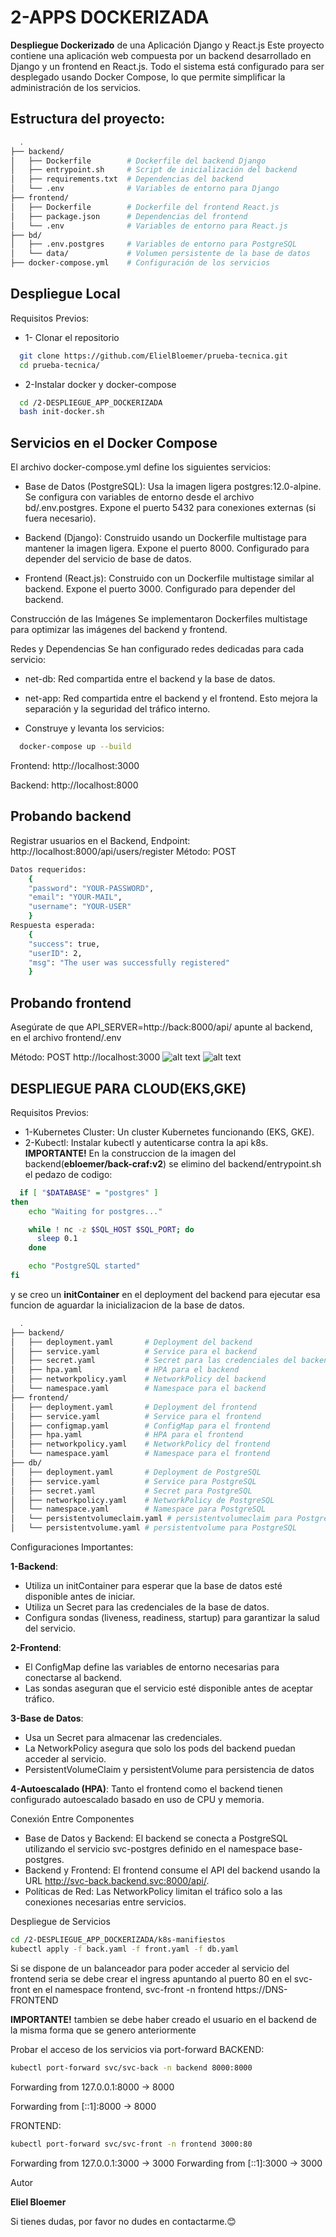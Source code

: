 
# 2-APPS DOCKERIZADA

**Despliegue Dockerizado** de una Aplicación Django y React.js
Este proyecto contiene una aplicación web compuesta por un backend desarrollado en Django y un frontend en React.js.
Todo el sistema está configurado para ser desplegado usando Docker Compose, lo que permite simplificar la administración de los servicios.



## Estructura del proyecto:

```bash
  .
├── backend/
│   ├── Dockerfile        # Dockerfile del backend Django
│   ├── entrypoint.sh     # Script de inicialización del backend
│   ├── requirements.txt  # Dependencias del backend
│   └── .env              # Variables de entorno para Django
├── frontend/
│   ├── Dockerfile        # Dockerfile del frontend React.js
│   ├── package.json      # Dependencias del frontend
│   └── .env              # Variables de entorno para React.js
├── bd/
│   ├── .env.postgres     # Variables de entorno para PostgreSQL
│   └── data/             # Volumen persistente de la base de datos
├── docker-compose.yml    # Configuración de los servicios
```


## Despliegue Local

Requisitos Previos:
- 1- Clonar el repositorio

```bash
  git clone https://github.com/ElielBloemer/prueba-tecnica.git
  cd prueba-tecnica/
```
- 2-Instalar docker y docker-compose
```bash
  cd /2-DESPLIEGUE_APP_DOCKERIZADA
  bash init-docker.sh
```
## Servicios en el Docker Compose

El archivo docker-compose.yml define los siguientes servicios:

- Base de Datos (PostgreSQL):
  Usa la imagen ligera postgres:12.0-alpine.
  Se configura con variables de entorno desde el archivo bd/.env.postgres.
  Expone el puerto 5432 para conexiones externas (si fuera necesario).

 - Backend (Django):
   Construido usando un Dockerfile multistage para mantener la imagen ligera.
   Expone el puerto 8000.
   Configurado para depender del servicio de base de datos.

 - Frontend (React.js):
   Construido con un Dockerfile multistage similar al backend.
   Expone el puerto 3000.
   Configurado para depender del backend.

Construcción de las Imágenes
Se implementaron Dockerfiles multistage para optimizar las imágenes del backend y frontend.

Redes y Dependencias
Se han configurado redes dedicadas para cada servicio:
 - net-db: Red compartida entre el backend y la base de datos.
 - net-app: Red compartida entre el backend y el frontend.
Esto mejora la separación y la seguridad del tráfico interno.

- Construye y levanta los servicios:
```bash
  docker-compose up --build
```


Frontend: http://localhost:3000



Backend: http://localhost:8000

## Probando backend
Registrar usuarios en el Backend,
Endpoint: http://localhost:8000/api/users/register
Método: POST
```bash
Datos requeridos:
    {
    "password": "YOUR-PASSWORD",
    "email": "YOUR-MAIL",
    "username": "YOUR-USER"
    }
Respuesta esperada:
    {
    "success": true,
    "userID": 2,
    "msg": "The user was successfully registered"
    }
```

## Probando frontend
Asegúrate de que API_SERVER=http://back:8000/api/ apunte al backend, en el archivo frontend/.env

Método: POST
http://localhost:3000
![alt text](./image.png)
![alt text](./image-1.png)

## DESPLIEGUE PARA CLOUD(EKS,GKE)
Requisitos Previos:
- 1-Kubernetes Cluster:
Un cluster Kubernetes funcionando (EKS, GKE).
- 2-Kubectl:
  Instalar kubectl y autenticarse contra la api k8s.
**IMPORTANTE!**
En la construccion de la imagen del backend(**ebloemer/back-craf:v2**) se elimino del backend/entrypoint.sh el pedazo de codigo:

```bash
  if [ "$DATABASE" = "postgres" ]
then
    echo "Waiting for postgres..."

    while ! nc -z $SQL_HOST $SQL_PORT; do
      sleep 0.1
    done

    echo "PostgreSQL started"
fi
```
y se creo un **initContainer** en el deployment del backend para ejecutar esa funcion de aguardar 
la inicializacion de la base de datos.
```bash
  .
├── backend/
│   ├── deployment.yaml       # Deployment del backend
│   ├── service.yaml          # Service para el backend
│   ├── secret.yaml           # Secret para las credenciales del backend
│   ├── hpa.yaml              # HPA para el backend
│   ├── networkpolicy.yaml    # NetworkPolicy del backend
│   └── namespace.yaml        # Namespace para el backend
├── frontend/
│   ├── deployment.yaml       # Deployment del frontend
│   ├── service.yaml          # Service para el frontend
│   ├── configmap.yaml        # ConfigMap para el frontend
│   ├── hpa.yaml              # HPA para el frontend
│   ├── networkpolicy.yaml    # NetworkPolicy del frontend
│   └── namespace.yaml        # Namespace para el frontend
├── db/
│   ├── deployment.yaml       # Deployment de PostgreSQL
│   ├── service.yaml          # Service para PostgreSQL
│   ├── secret.yaml           # Secret para PostgreSQL
│   ├── networkpolicy.yaml    # NetworkPolicy de PostgreSQL
│   └── namespace.yaml        # Namespace para PostgreSQL
│   └── persistentvolumeclaim.yaml # persistentvolumeclaim para PostgreSQL
│   └── persistentvolume.yaml # persistentvolume para PostgreSQL
```

Configuraciones Importantes:

**1-Backend**:
 - Utiliza un initContainer para esperar que la base de datos esté disponible antes de iniciar.
 - Utiliza un Secret para las credenciales de la base de datos.
 - Configura sondas (liveness, readiness, startup) para garantizar la salud del servicio.

**2-Frontend**:
 - El ConfigMap define las variables de entorno necesarias para conectarse al backend.
 - Las sondas aseguran que el servicio esté disponible antes de aceptar tráfico.

**3-Base de Datos**:
 - Usa un Secret para almacenar las credenciales.
 - La NetworkPolicy asegura que solo los pods del backend puedan acceder al servicio.
 - PersistentVolumeClaim y persistentVolume para persistencia de datos

**4-Autoescalado (HPA)**:
Tanto el frontend como el backend tienen configurado autoescalado basado en uso de CPU y memoria. 

Conexión Entre Componentes
- Base de Datos y Backend:
  El backend se conecta a PostgreSQL utilizando el servicio svc-postgres definido en el namespace base-postgres.
- Backend y Frontend:
  El frontend consume el API del backend usando la URL http://svc-back.backend.svc:8000/api/.
- Políticas de Red:
  Las NetworkPolicy limitan el tráfico solo a las conexiones necesarias entre servicios.

Despliegue de Servicios
```bash
cd /2-DESPLIEGUE_APP_DOCKERIZADA/k8s-manifiestos 
kubectl apply -f back.yaml -f front.yaml -f db.yaml 
```

Si se dispone de un balanceador para poder acceder al servicio del frontend seria se debe crear el ingress 
apuntando al puerto 80 en el svc-front en el namespace frontend, svc-front -n frontend https://DNS-FRONTEND

**IMPORTANTE!** tambien se debe haber creado el usuario en el backend de la misma forma que se genero anteriormente

Probar el acceso de los servicios via port-forward
BACKEND:
```bash
kubectl port-forward svc/svc-back -n backend 8000:8000
```
Forwarding from 127.0.0.1:8000 -> 8000

Forwarding from [::1]:8000 -> 8000


FRONTEND:
```bash
kubectl port-forward svc/svc-front -n frontend 3000:80
```
Forwarding from 127.0.0.1:3000 -> 3000
Forwarding from [::1]:3000 -> 3000

Autor

**Eliel Bloemer**

Si tienes dudas, por favor no dudes en contactarme.😊